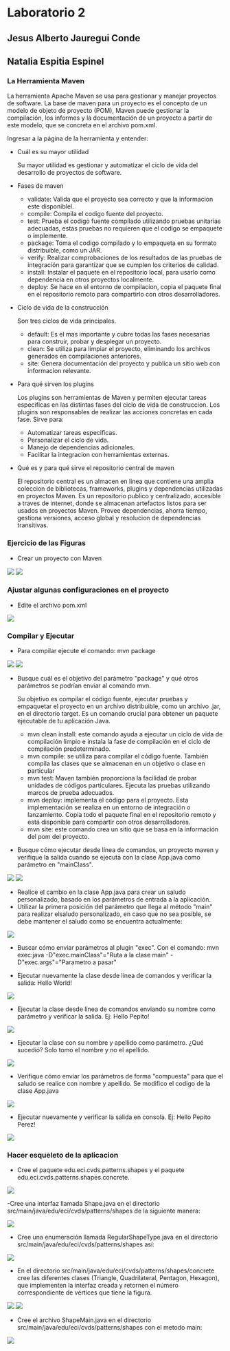 # Laboratorio 2
## Jesus Alberto Jauregui Conde
## Natalia Espitia Espinel

### La Herramienta Maven
La herramienta Apache Maven se usa para gestionar y manejar proyectos de software. La base de maven para un proyecto es el concepto de un modelo de objeto de proyecto (POM), Maven puede gestionar la compilación, los informes y la documentación de un proyecto a partir de este modelo, que se concreta en el archivo pom.xml.

Ingresar a la página de la herramienta y entender:

- Cuál es su mayor utilidad

    Su mayor utilidad es gestionar y automatizar el ciclo de vida del desarrollo de proyectos de software.

- Fases de maven

    - validate: Valida que el proyecto sea correcto y que la informacion este disponiblel.
    - compile: Compila el codigo fuente del proyecto.
    - test: Prueba el codigo fuente compilado utilizando pruebas unitarias adecuadas, estas pruebas no requieren que el codigo se empaquete o implemente.    
    - package: Toma el codigo compilado y lo empaqueta en su formato distribuible, como un JAR.
    - verify: Realizar comprobaciones de los resultados de las pruebas de integración para garantizar que se cumplen los criterios de calidad.
    - install: Instalar el paquete en el repositorio local, para usarlo como dependencia en otros proyectos localmente. 
    - deploy: Se hace en el entorno de compilacion, copia el paquete final en el repositorio remoto para compartirlo con otros desarrolladores. 

- Ciclo de vida de la construcción

    Son tres ciclos de vida principales.
    - default: Es el mas importante y cubre todas las fases necesarias para construir, probar y desplegar un proyecto.
    - clean: Se utiliza para limpiar el proyecto, eliminando los archivos generados en compilaciones anteriores. 
    - site: Genera documentación del proyecto y publica un sitio web con informacion relevante. 

- Para qué sirven los plugins

    Los plugins son herramientas de Maven y permiten ejecutar tareas especificas en las distintas fases del ciclo de vida de construccion. Los plugins son responsables de realizar las acciones concretas en cada fase. Sirve para:
    - Automatizar tareas especificas.
    - Personalizar el ciclo de vida.
    - Manejo de dependencias adicionales.
    - Facilitar la integracion con herramientas externas.  

- Qué es y para qué sirve el repositorio central de maven

    El repositorio central es un almacen en linea que contiene una amplia coleccion de bibliotecas, frameworks, plugins y dependencias utilizadas en proyectos Maven. 
    Es un repositorio publico y centralizado, accesible a traves de internet, donde se almacenan artefactos listos para ser usados en proyectos Maven.
    Provee dependencias, ahorra tiempo, gestiona versiones, acceso global y resolucion de dependencias transitivas. 

### Ejercicio de las Figuras
- Crear un proyecto con Maven

![](/assets/images/1.png)
![](/assets/images/2.png)

### Ajustar algunas configuraciones en el proyecto
- Edite el archivo pom.xml

![](/assets/images/3.png)

### Compilar y Ejecutar
- Para compilar ejecute el comando: mvn package

![](/assets/images/4.1.png)
![](/assets/images/4.2.png)

- Busque cuál es el objetivo del parámetro "package" y qué otros parámetros se podrían enviar al comando mvn.

    Su objetivo es compilar el código fuente, ejecutar pruebas y empaquetar el proyecto en un archivo distribuible, como un archivo .jar, en el directorio target. Es un comando crucial para obtener un paquete ejecutable de tu aplicación Java.

    - mvn clean install: este comando ayuda a ejecutar un ciclo de vida de compilación limpio e instala la fase de compilación en el ciclo de compilación predeterminado.
    - mvn compile: se utiliza para compilar el código fuente. También compila las clases que se almacenan en un objetivo o clase en particular
    - mvn test: Maven también proporciona la facilidad de probar unidades de códigos particulares. Ejecuta las pruebas utilizando marcos de prueba adecuados.
    - mvn deploy: implementa el código para el proyecto. Esta implementación se realiza en un entorno de integración o lanzamiento. Copia todo el paquete final en el repositorio remoto y está disponible para compartir con otros desarrolladores.
    - mvn site: este comando crea un sitio que se basa en la información del pom del proyecto.
- Busque cómo ejecutar desde línea de comandos, un proyecto maven y verifique la salida cuando se ejecuta con la clase App.java como parámetro en "mainClass".

![](/assets/images/5.1.png)
![](/assets/images/5.2.png)

- Realice el cambio en la clase App.java para crear un saludo personalizado, basado en los parámetros de entrada a la aplicación.
- Utilizar la primera posición del parámetro que llega al método "main" para realizar elsaludo personalizado, en caso que no sea posible, se debe mantener el saludo como se encuentra actualmente:

![](/assets/images/6.1.png)

- Buscar cómo enviar parámetros al plugin "exec".
Con el comando: mvn exec:java -D"exec.mainClass"="Ruta a la clase main" -D"exec.args"="Parametro a pasar"

- Ejecutar nuevamente la clase desde línea de comandos y verificar la salida: Hello World!

![](/assets/images/6.2.png)

- Ejecutar la clase desde línea de comandos enviando su nombre como parámetro y verificar la salida. Ej: Hello Pepito!

![](/assets/images/6.3.png)

- Ejecutar la clase con su nombre y apellido como parámetro. ¿Qué sucedió?
Solo tomo el nombre y no el apellido.

![](/assets/images/6.4.png)

- Verifique cómo enviar los parámetros de forma "compuesta" para que el saludo se realice con nombre y apellido.
Se modifico el codigo de la clase App.java

![](/assets/images/6.5.png)

- Ejecutar nuevamente y verificar la salida en consola. Ej: Hello Pepito Perez!

![](/assets/images/6.6.png)

### Hacer esqueleto de la aplicacion 
- Cree el paquete edu.eci.cvds.patterns.shapes y el paquete edu.eci.cvds.patterns.shapes.concrete.

![](/assets/images/7.1.png)

-Cree una interfaz llamada Shape.java en el directorio src/main/java/edu/eci/cvds/patterns/shapes de la siguiente manera:

![](/assets/images/7.2.png)

- Cree una enumeración llamada RegularShapeType.java en el directorio src/main/java/edu/eci/cvds/patterns/shapes así:

![](/assets/images/7.3.png)

- En el directorio src/main/java/edu/eci/cvds/patterns/shapes/concrete cree las diferentes clases (Triangle, Quadrilateral, Pentagon, Hexagon), que implementen la interfaz creada y retornen el número correspondiente de vértices que tiene la figura.

![](/assets/images/7.4.png)
![](/assets/images/7.5.png)

- Cree el archivo ShapeMain.java en el directorio src/main/java/edu/eci/cvds/patterns/shapes con el metodo main:

![](/assets/images/7.6.png)
